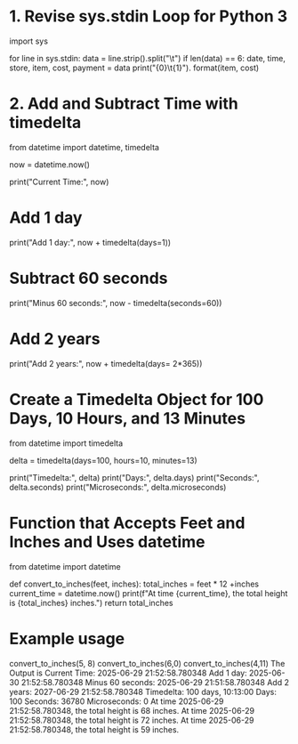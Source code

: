 # 1. Revise sys.stdin Loop for Python 3
import sys

for line in sys.stdin:
    data = line.strip().split("\t")
    if len(data) == 6:
        date, time, store, item, cost, payment = data
        print("{0}\t{1}"). format(item, cost)

# 2. Add and Subtract Time with timedelta

from datetime import datetime, timedelta

now = datetime.now()

print("Current Time:", now)

# Add 1 day

print("Add 1 day:", now + timedelta(days=1))

# Subtract 60 seconds

print("Minus 60 seconds:", now - timedelta(seconds=60))

# Add 2 years 

print("Add 2 years:", now + timedelta(days= 2*365))

# Create a Timedelta Object for 100 Days, 10 Hours, and 13 Minutes

from datetime import timedelta

delta = timedelta(days=100, hours=10, minutes=13)

print("Timedelta:", delta)
print("Days:", delta.days)
print("Seconds:", delta.seconds)
print("Microseconds:", delta.microseconds)

# Function that Accepts Feet and Inches and Uses datetime

from datetime import datetime

def convert_to_inches(feet, inches):
    total_inches = feet * 12 +inches
    current_time = datetime.now()
    print(f"At time {current_time}, the total height is {total_inches} inches.")
    return total_inches

# Example usage
convert_to_inches(5, 8)
convert_to_inches(6,0)
convert_to_inches(4,11)
The Output is Current Time: 2025-06-29 21:52:58.780348
Add 1 day: 2025-06-30 21:52:58.780348
Minus 60 seconds: 2025-06-29 21:51:58.780348
Add 2 years: 2027-06-29 21:52:58.780348
Timedelta: 100 days, 10:13:00
Days: 100
Seconds: 36780
Microseconds: 0
At time 2025-06-29 21:52:58.780348, the total height is 68 inches.
At time 2025-06-29 21:52:58.780348, the total height is 72 inches.
At time 2025-06-29 21:52:58.780348, the total height is 59 inches.
